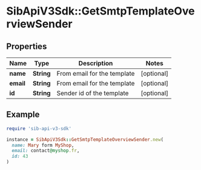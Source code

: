 # SibApiV3Sdk::GetSmtpTemplateOverviewSender

## Properties

| Name | Type | Description | Notes |
| ---- | ---- | ----------- | ----- |
| **name** | **String** | From email for the template | [optional] |
| **email** | **String** | From email for the template | [optional] |
| **id** | **String** | Sender id of the template | [optional] |

## Example

```ruby
require 'sib-api-v3-sdk'

instance = SibApiV3Sdk::GetSmtpTemplateOverviewSender.new(
  name: Mary form MyShop,
  email: contact@myshop.fr,
  id: 43
)
```

